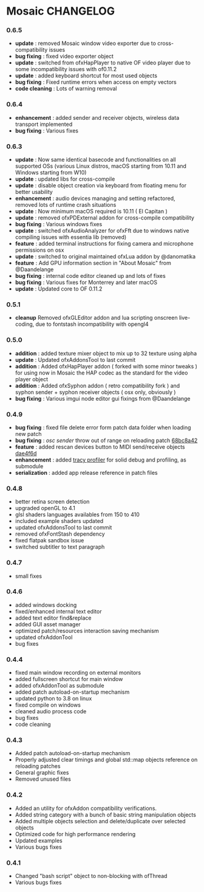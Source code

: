# Mosaic CHANGELOG

### 0.6.5

- **update** : removed Mosaic window video exporter due to cross-compatibility issues
- **bug fixing** : fixed video exporter object
- **update** : switched from ofxHapPlayer to native OF video player due to some incompatibility issues with of0.11.2
- **update** : added keyboard shortcut for most used objects
- **bug fixing** : Fixed runtime errors when access on empty vectors
- **code cleaning** : Lots of warning removal

### 0.6.4

- **enhancement** : added sender and receiver objects, wireless data transport implemented
- **bug fixing** : Various fixes

### 0.6.3

- **update** : Now same identical basecode and functionalities on all supported OSs (various Linux distros, macOS starting from 10.11 and Windows starting from W10)
- **update** : updated libs for cross-compile
- **update** : disable object creation via keyboard from floating menu for better usability
- **enhancement** : audio devices managing and setting refactored, removed lots of runtime crash situations
- **update** : Now minimum macOS required is 10.11 ( El Capitan )
- **update** : removed ofxPDExternal addon for cross-compile compatibility
- **bug fixing** : Various windows fixes
- **update** : switched ofxAudioAnalyzer for ofxFft due to windows native compiling issues with essentia lib (removed)
- **feature** : added terminal instructions for fixing camera and microphone permissions on osx
- **update** : switched to original maintained ofxLua addon by @danomatika
- **feature** : Add GPU information section in "About Mosaic" from @Daandelange
- **bug fixing** : internal code editor cleaned up and lots of fixes
- **bug fixing** : Various fixes for Monterrey and later macOS
- **update** : Updated core to OF 0.11.2

### 0.5.1

- **cleanup** Removed ofxGLEditor addon and lua scripting onscreen live-coding, due to fontstash incompatibility with opengl4

### 0.5.0

- **addition** : added texture mixer object to mix up to 32 texture using alpha
- **update** : Updated ofxAddonsTool to last commit
- **addition** : Added ofxHapPlayer addon ( forked with some minor tweaks ) for using now in Mosaic the HAP codec as the standard for the video player object
- **addition** : Added ofxSyphon addon ( retro compatibility fork ) and syphon sender + syphon receiver objects ( osx only, obviously )
- **bug fixing** : Various imgui node editor gui fixings from @Daandelange

### 0.4.9

- **bug fixing** : fixed file delete error form patch data folder when loading new patch
- **bug fixing** : _osc sender_ throw out of range on reloading patch [68bc8a42](https://github.com/d3cod3/ofxVisualProgramming/commit/68bc8a42602374ee4fe8325b39a08493bc4550e2)
- **feature** : added rescan devices button to MIDI send/receive objects [dae4f6d](https://github.com/d3cod3/ofxVisualProgramming/commit/dae4f6de2eca90ed1f06fa8efbee4c684ce445be)
- **enhancement** : added [tracy profiler](https://github.com/wolfpld/tracy) for solid debug and profiling, as submodule
- **serialization** : added app release reference in patch files

### 0.4.8
- better retina screen detection
- upgraded openGL to 4.1
- glsl shaders languages availables from 150 to 410
- included example shaders updated
- updated ofxAddonsTool to last commit
- removed ofxFontStash dependency
- fixed flatpak sandbox issue
- switched subtitler to text paragraph


### 0.4.7
- small fixes

### 0.4.6
- added windows docking
- fixed/enhanced internal text editor
- added text editor find&replace
- added GUI asset manager
- optimized patch/resources interaction saving mechanism
- updated ofxAddonTool
- bug fixes

### 0.4.4
- fixed main window recording on external monitors
- added fullscreen shortcut for main window
- added ofxAddonTool as submodule
- added patch autoload-on-startup mechanism
- updated python to 3.8 on linux
- fixed compile on windows
- cleaned audio process code
- bug fixes
- code cleaning

### 0.4.3
- Added patch autoload-on-startup mechanism
- Properly adjusted clear timings and global std::map objects reference on reloading patches
- General graphic fixes
- Removed unused files

### 0.4.2
- Added an utility for ofxAddon compatibility verifications.
- Added string category with a bunch of basic string manipulation objects
- Added multiple objects selection and delete/duplicate over selected objects
- Optimized code for high performance rendering
- Updated examples
- Various bugs fixes

### 0.4.1

- Changed "bash script" object to non-blocking with ofThread
- Various bugs fixes
